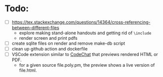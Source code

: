 # Todo:

- [ ] https://tex.stackexchange.com/questions/14364/cross-referencing-between-different-files
  - explore making stand-alone handouts and getting rid of `\include`
  - render screen and print pdfs
- [ ] create sqlite files on render and remove make-db script
- [ ] clean up github action and dockerfile
- [ ] VSCode extension similar to [CodeChat](https://marketplace.visualstudio.com/items?itemName=CodeChat.codechat) that previews rendered HTML or PDF.
    - for a given source file.poly.pm, the preview shows a live version of file.html.